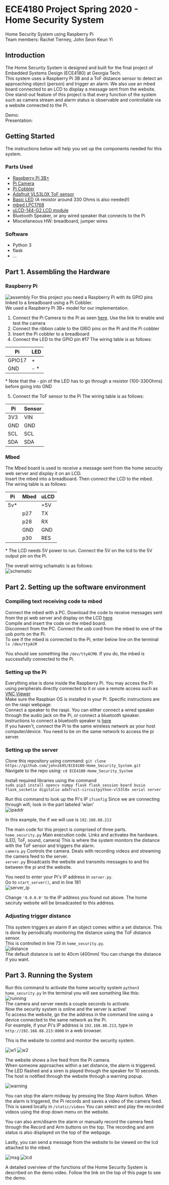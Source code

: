 # ECE4180 Project Spring 2020 - Home Security System
Home Security System using Raspberry Pi  
Team members: Rachel Tierney, John Seon Keun Yi  

## Introduction
The Home Security System is designed and built for the final project of Embedded Systems Design (ECE4180) at Georgia Tech.  
This system uses a Raspberry Pi 3B and a ToF distance sensor to detect an approaching object (person) and trigger an alarm.
We also use an mbed board connected to an LCD to display a message sent from the website.   
One stand-out feature of this project is that every function of the system such as camera stream and alarm status is observable and controllable via a website connected to the Pi. 

Demo:  
Presentation: 

## Getting Started
The instructions below will help you set up the components needed for this system. 

### Parts Used
- [Raspberry Pi 3B+](https://www.raspberrypi.org/products/raspberry-pi-3-model-b-plus/)
- [Pi Camera](https://www.raspberrypi.org/products/camera-module-v2/)
- [Pi Cobbler](https://thepihut.com/products/adafruit-assembled-pi-t-cobbler-plus-gpio-breakout-pi-a-b-pi-2-pi-3-zero)
- [Adafruit VL53L0X ToF sensor](https://www.adafruit.com/product/3317)
- [Basic LED](https://www.sparkfun.com/products/9590) (A resistor around 330 Ohms is also needed!)
- [mbed LPC1768](https://os.mbed.com/platforms/mbed-LPC1768/)
- [uLCD-144-G2 LCD module](https://4dsystems.com.au/ulcd-144-g2)
- Bluetooth Speaker, or any wired speaker that connects to the Pi
- Miscellaneous HW: breadboard, jumper wires

### Software
- Python 3
- flask
- ...

## Part 1. Assembling the Hardware
### Raspberry Pi
![assembly](https://i.imgur.com/Rb73GCd.jpg|width=100)
For this project you need a Raspberry Pi with its GPIO pins linked to a breadboard using a Pi Cobbler.  
We used a Raspberry Pi 3B+ model for our implementation.  
1. Connect the Pi Camera to the Pi as seen [here](https://projects.raspberrypi.org/en/projects/getting-started-with-picamera). Use the link to enable and test the camera
2. Connect the ribbon cable to the GRIO pins on the Pi and the Pi cobbler
3. Insert the Pi cobbler to a breadboard
4. Connect the LED to the GPIO pin #17
The wiring table is as follows:  

| Pi | LED |
| --- | --- |
| GPIO17 | + |
| GND | - * |  

\* Note that the - pin of the LED has to go through a resistor (100-330Ohms) before going into GND  

5. Connect the ToF sensor to the Pi
The wiring table is as follows: 

| Pi | Sensor |
| --- | --- |
| 3V3 | VIN |
| GND | GND |
| SCL | SCL |
| SDA | SDA |  

### Mbed 
The Mbed board is used to receive a message sent from the home secucity web server and display it on an LCD.  
Insert the mbed into a breadboard. Then connect the LCD to the mbed.  
The wiring table is as follows:    

| Pi | Mbed | uLCD |
| --- | --- | --- |
| 5v* |  | +5V |
|  | p27 |  TX  |
|  | p28 |  RX  |
|  | GND |  GND  |
|  | p30 |  RES  |

\* The LCD needs 5V power to run. Connect the 5V on the lcd to the 5V output pin on the Pi. 

The overall wiring schamatic is as follows:  
![schematic](https://i.imgur.com/bKOOpgh.png)

## Part 2. Setting up the software environment  
### Compiling text receiving code to mbed
Connect the mbed with a PC. Download the code to receive messages sent from the pi web server and display on the LCD [here](https://os.mbed.com/users/jyi62/code/serialtoLCD/)  
Compile and insert the code on the mbed board.  
Disconnect from the PC. Connect the usb cord from the mbed to one of the usb ports on the Pi.  
To see if the mbed is connected to the Pi, enter below line on the terminal  
``` ls /dev/ttyACM ```  

You should see something like `/dev/ttyACM0`. If you do, the mbed is successfully connected to the Pi.  

### Setting up the Pi 
Everything else is done inside the Raspberry Pi. You may access the Pi using peripherals directly connected to it or use a remote access such as [VNC Viewer](https://www.realvnc.com/en/connect/download/viewer/0)  
Make sure the Raspbian OS is installed in your Pi. Specific instructions are on the raspi webpage.  
Connect a speaker to the raspi. You can either connect a wired speaker through the audio jack on the Pi, or connect a bluetooth speaker. Instructions to connect a bluetooth speaker is [here](https://github.com/binnes/tobyjnr/wiki/Getting-Sound-to-work-on-the-Raspberry-Pi)  
If you haven't, connect the Pi to the same wireless network as your host computer/device. You need to be on the same network to access the pi server.  

### Setting up the server
Clone this repository using command:
```git clone https://github.com/johnsk95/ECE4180-Home_Security_System.git```  
Navigate to the repo using:
```cd ECE4180-Home_Security_System```

Install required libraries using the command  
```sudo pip3 install opencv numpy flask flask_session board busio flask_socketio digitalio adafruit-circuitpython-vl53l0x serial server```

Run this command to look up the Pi's IP
```ifconfig```
Since we are connecting through wifi, look in the part labeled 'wlan'  
![ipaddr](https://i.imgur.com/ELT4o66.png)  

In this example, the if we will use is `192.168.88.213`  

The main code for this project is comprised of three parts.  
`home_security.py` Main execution code. Links and activates the hardware. (LED, ToF, sound, camera) This is where the system monitors the distance with the ToF sensor and triggers the alarm.  
`camera.py` Controls the camera. Deals with recording videos and streaming the camera feed to the server.  
`server.py` Broadcasts the website and transmits messages to and fro between the pi and the website.  

You need to enter your Pi's IP address in `server.py`.  
Go to `start_server()`, and in line 181  
![server_ip](https://i.imgur.com/BuOFfkr.png)  

Change `'0.0.0.0'` to the IP address you found out above.  The home seciruty website will be broadcasted to this address.  

### Adjusting trigger distance
This system triggers an alarm if an object comes within a set distance. This is done by periodically monitoring the distance using the ToF distance sensor.  
This is controlled in line 73 in `home_security.py`.   
![distance](https://i.imgur.com/dHfyXkK.png)  
The default distance is set to 40cm (400mm) You can change the distance if you want. 

## Part 3. Running the System
Run this command to activate the home security system
```python3 home_security.py```
In the terminal you will see something like this:  
![running](https://i.imgur.com/ZFX34Q1.png)  
The camera and server needs a couple seconds to activate.  
Now the security system is online and the server is active!  
To access the website, go the the address in the command line using a device connected to the same network as the Pi.  
For example, if your Pi's IP address is `192.168.88.213`, type in `http://192.168.88.213:8000` in a web browser.  

This is the website to control and monitor the security system. 

![w1](https://i.imgur.com/Wmfke8C.png)
![w2](https://i.imgur.com/ARpwagC.png)

The website shows a live feed from the Pi camera.  
When someone approaches within a set distance, the alarm is triggered. The LED flashed and a siren is played through the speaker for 10 seconds. The host is notified through the website through a warning popup.

![warning](https://i.imgur.com/3toJMxC.png)  

You can stop the alarm midway by pressing the Stop Alarm button. 
When the alarm is triggered, the Pi records and saves a video of the camera feed. This is saved locally in `/static/videos` You can select and play the recorded videos using the drop down menu on the website.  

You can also arm/disarm the alarm or manually record the camera feed through the Record and Arm buttons on the top. The recording and arm status is also displayed on the top of the webpage.  

Lastly, you can send a message from the website to be viewed on the lcd attached to the mbed.  

![msg](https://i.imgur.com/thZ0Bjr.png)
![lcd](https://i.imgur.com/TFQStrw.jpg|height=200)

A detailed overview of the functions of the Home Security System is described on the demo video. Follow the link on the top of this page to see the demo.  